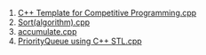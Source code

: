 1. [C++ Template for Competitive Programming.cpp](https://github.com/VisheshPatel/CPP_Templates/blob/master/C%2B%2B%20Template%20for%20Competitive%20Programming.cpp)
2. [Sort(algorithm).cpp](https://github.com/VisheshPatel/CPP_Templates/blob/master/sort(algorithm).cpp)
3. [accumulate.cpp](https://github.com/VisheshPatel/CPP_Templates/blob/master/accumulate.cpp)
4. [PriorityQueue using C++ STL.cpp](https://github.com/VisheshPatel/CPP_Templates/blob/master/PriorityQueue.cpp)

